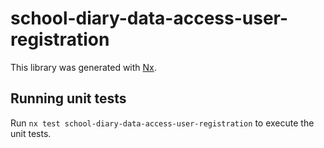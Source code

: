 # school-diary-data-access-user-registration

This library was generated with [Nx](https://nx.dev).

## Running unit tests

Run `nx test school-diary-data-access-user-registration` to execute the unit tests.
